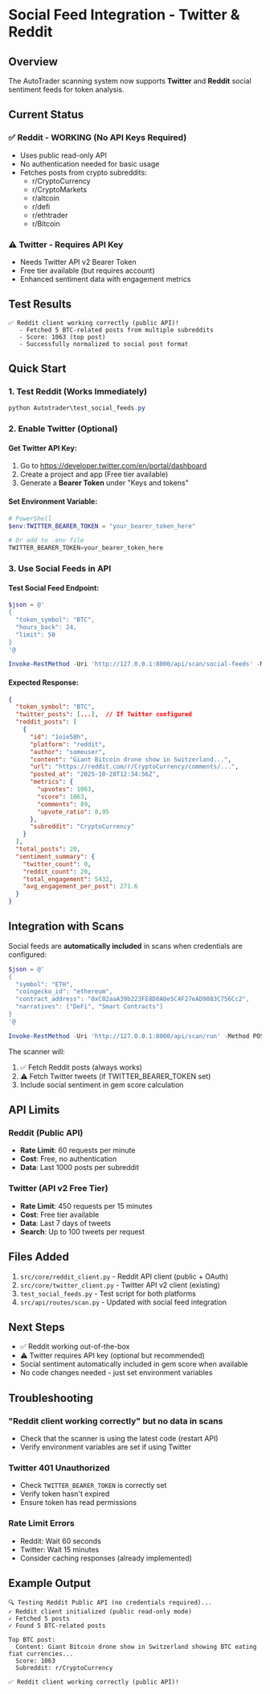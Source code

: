# Social Feed Integration - Twitter & Reddit

## Overview

The AutoTrader scanning system now supports **Twitter** and **Reddit** social sentiment feeds for token analysis.

## Current Status

### ✅ Reddit - WORKING (No API Keys Required)
- Uses public read-only API
- No authentication needed for basic usage
- Fetches posts from crypto subreddits:
  - r/CryptoCurrency
  - r/CryptoMarkets
  - r/altcoin
  - r/defi
  - r/ethtrader
  - r/Bitcoin

### ⚠️ Twitter - Requires API Key
- Needs Twitter API v2 Bearer Token
- Free tier available (but requires account)
- Enhanced sentiment data with engagement metrics

## Test Results

```
✅ Reddit client working correctly (public API)!
   - Fetched 5 BTC-related posts from multiple subreddits
   - Score: 1063 (top post)
   - Successfully normalized to social post format
```

## Quick Start

### 1. Test Reddit (Works Immediately)

```powershell
python Autotrader\test_social_feeds.py
```

### 2. Enable Twitter (Optional)

#### Get Twitter API Key:
1. Go to https://developer.twitter.com/en/portal/dashboard
2. Create a project and app (Free tier available)
3. Generate a **Bearer Token** under "Keys and tokens"

#### Set Environment Variable:
```powershell
# PowerShell
$env:TWITTER_BEARER_TOKEN = "your_bearer_token_here"

# Or add to .env file
TWITTER_BEARER_TOKEN=your_bearer_token_here
```

### 3. Use Social Feeds in API

#### Test Social Feed Endpoint:
```powershell
$json = @'
{
  "token_symbol": "BTC",
  "hours_back": 24,
  "limit": 50
}
'@

Invoke-RestMethod -Uri 'http://127.0.0.1:8000/api/scan/social-feeds' -Method POST -Body $json -ContentType 'application/json' | ConvertTo-Json -Depth 5
```

#### Expected Response:
```json
{
  "token_symbol": "BTC",
  "twitter_posts": [...],  // If Twitter configured
  "reddit_posts": [
    {
      "id": "1oie58h",
      "platform": "reddit",
      "author": "someuser",
      "content": "Giant Bitcoin drone show in Switzerland...",
      "url": "https://reddit.com/r/CryptoCurrency/comments/...",
      "posted_at": "2025-10-28T12:34:56Z",
      "metrics": {
        "upvotes": 1063,
        "score": 1063,
        "comments": 89,
        "upvote_ratio": 0.95
      },
      "subreddit": "CryptoCurrency"
    }
  ],
  "total_posts": 20,
  "sentiment_summary": {
    "twitter_count": 0,
    "reddit_count": 20,
    "total_engagement": 5432,
    "avg_engagement_per_post": 271.6
  }
}
```

## Integration with Scans

Social feeds are **automatically included** in scans when credentials are configured:

```powershell
$json = @'
{
  "symbol": "ETH",
  "coingecko_id": "ethereum",
  "contract_address": "0xC02aaA39b223FE8D0A0e5C4F27eAD9083C756Cc2",
  "narratives": ["DeFi", "Smart Contracts"]
}
'@

Invoke-RestMethod -Uri 'http://127.0.0.1:8000/api/scan/run' -Method POST -Body $json -ContentType 'application/json'
```

The scanner will:
1. ✅ Fetch Reddit posts (always works)
2. ⚠️ Fetch Twitter tweets (if TWITTER_BEARER_TOKEN set)
3. Include social sentiment in gem score calculation

## API Limits

### Reddit (Public API)
- **Rate Limit**: 60 requests per minute
- **Cost**: Free, no authentication
- **Data**: Last 1000 posts per subreddit

### Twitter (API v2 Free Tier)
- **Rate Limit**: 450 requests per 15 minutes
- **Cost**: Free tier available
- **Data**: Last 7 days of tweets
- **Search**: Up to 100 tweets per request

## Files Added

1. `src/core/reddit_client.py` - Reddit API client (public + OAuth)
2. `src/core/twitter_client.py` - Twitter API v2 client (existing)
3. `test_social_feeds.py` - Test script for both platforms
4. `src/api/routes/scan.py` - Updated with social feed integration

## Next Steps

- ✅ Reddit working out-of-the-box
- ⚠️ Twitter requires API key (optional but recommended)
- Social sentiment automatically included in gem score when available
- No code changes needed - just set environment variables

## Troubleshooting

### "Reddit client working correctly" but no data in scans
- Check that the scanner is using the latest code (restart API)
- Verify environment variables are set if using Twitter

### Twitter 401 Unauthorized
- Check `TWITTER_BEARER_TOKEN` is correctly set
- Verify token hasn't expired
- Ensure token has read permissions

### Rate Limit Errors
- Reddit: Wait 60 seconds
- Twitter: Wait 15 minutes
- Consider caching responses (already implemented)

## Example Output

```
🔍 Testing Reddit Public API (no credentials required)...
✓ Reddit client initialized (public read-only mode)
✓ Fetched 5 posts
✓ Found 5 BTC-related posts

Top BTC post:
  Content: Giant Bitcoin drone show in Switzerland showing BTC eating fiat currencies...
  Score: 1063
  Subreddit: r/CryptoCurrency
  
✅ Reddit client working correctly (public API)!
```
